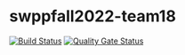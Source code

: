 
# swppfall2022-team18

[![Build Status](https://app.travis-ci.com/swsnu/swppfall2022-team18.svg?branch=main)](https://app.travis-ci.com/swsnu/swppfall2022-team18)
[![Quality Gate Status](https://sonarcloud.io/api/project_badges/measure?project=swsnu_swppfall2022-team18&metric=alert_status)](https://sonarcloud.io/summary/new_code?id=swsnu_swppfall2022-team18)
